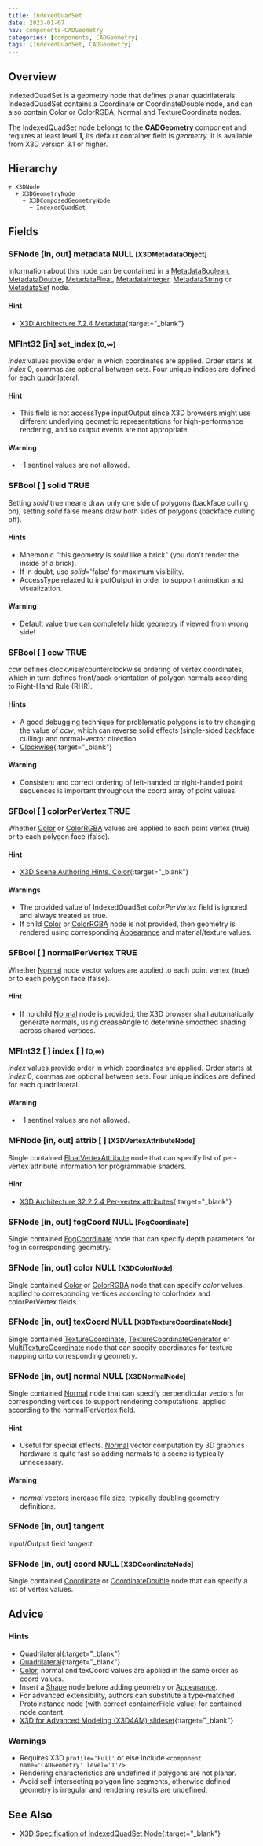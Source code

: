 ```yaml
---
title: IndexedQuadSet
date: 2023-01-07
nav: components-CADGeometry
categories: [components, CADGeometry]
tags: [IndexedQuadSet, CADGeometry]
---
```

<style>
.post h3 {
  word-spacing: 0.2em;
}
</style>

## Overview

IndexedQuadSet is a geometry node that defines planar quadrilaterals. IndexedQuadSet contains a Coordinate or CoordinateDouble node, and can also contain Color or ColorRGBA, Normal and TextureCoordinate nodes.

The IndexedQuadSet node belongs to the **CADGeometry** component and requires at least level **1,** its default container field is *geometry.* It is available from X3D version 3.1 or higher.

## Hierarchy

```
+ X3DNode
  + X3DGeometryNode
    + X3DComposedGeometryNode
      + IndexedQuadSet
```

## Fields

### SFNode [in, out] **metadata** NULL <small>[X3DMetadataObject]</small>

Information about this node can be contained in a [MetadataBoolean](/x_ite/components/core/metadataboolean/), [MetadataDouble](/x_ite/components/core/metadatadouble/), [MetadataFloat](/x_ite/components/core/metadatafloat/), [MetadataInteger](/x_ite/components/core/metadatainteger/), [MetadataString](/x_ite/components/core/metadatastring/) or [MetadataSet](/x_ite/components/core/metadataset/) node.

#### Hint

- [X3D Architecture 7.2.4 Metadata](https://www.web3d.org/specifications/X3Dv4/ISO-IEC19775-1v4-IS//Part01/components/core.html#Metadata){:target="_blank"}

### MFInt32 [in] **set_index** <small>[0,∞)</small>

*index* values provide order in which coordinates are applied. Order starts at *index* 0, commas are optional between sets. Four unique indices are defined for each quadrilateral.

#### Hint

- This field is not accessType inputOutput since X3D browsers might use different underlying geometric representations for high-performance rendering, and so output events are not appropriate.

#### Warning

- -1 sentinel values are not allowed.

### SFBool [ ] **solid** TRUE

Setting *solid* true means draw only one side of polygons (backface culling on), setting *solid* false means draw both sides of polygons (backface culling off).

#### Hints

- Mnemonic "this geometry is *solid* like a brick" (you don't render the inside of a brick).
- If in doubt, use *solid*='false' for maximum visibility.
- AccessType relaxed to inputOutput in order to support animation and visualization.

#### Warning

- Default value true can completely hide geometry if viewed from wrong side!

### SFBool [ ] **ccw** TRUE

*ccw* defines clockwise/counterclockwise ordering of vertex coordinates, which in turn defines front/back orientation of polygon normals according to Right-Hand Rule (RHR).

#### Hints

- A good debugging technique for problematic polygons is to try changing the value of *ccw*, which can reverse solid effects (single-sided backface culling) and normal-vector direction.
- [Clockwise](https://en.wikipedia.org/wiki/Clockwise){:target="_blank"}

#### Warning

- Consistent and correct ordering of left-handed or right-handed point sequences is important throughout the coord array of point values.

### SFBool [ ] **colorPerVertex** TRUE

Whether [Color](/x_ite/components/rendering/color/) or [ColorRGBA](/x_ite/components/rendering/colorrgba/) values are applied to each point vertex (true) or to each polygon face (false).

#### Hint

- [X3D Scene Authoring Hints, Color](https://www.web3d.org/x3d/content/examples/X3dSceneAuthoringHints.html#Color){:target="_blank"}

#### Warnings

- The provided value of IndexedQuadSet *colorPerVertex* field is ignored and always treated as true.
- If child [Color](/x_ite/components/rendering/color/) or [ColorRGBA](/x_ite/components/rendering/colorrgba/) node is not provided, then geometry is rendered using corresponding [Appearance](/x_ite/components/shape/appearance/) and material/texture values.

### SFBool [ ] **normalPerVertex** TRUE

Whether [Normal](/x_ite/components/rendering/normal/) node vector values are applied to each point vertex (true) or to each polygon face (false).

#### Hint

- If no child [Normal](/x_ite/components/rendering/normal/) node is provided, the X3D browser shall automatically generate normals, using creaseAngle to determine smoothed shading across shared vertices.

### MFInt32 [ ] **index** [ ] <small>[0,∞)</small>

*index* values provide order in which coordinates are applied. Order starts at *index* 0, commas are optional between sets. Four unique indices are defined for each quadrilateral.

#### Warning

- -1 sentinel values are not allowed.

### MFNode [in, out] **attrib** [ ] <small>[X3DVertexAttributeNode]</small>

Single contained [FloatVertexAttribute](/x_ite/components/shaders/floatvertexattribute/) node that can specify list of per-vertex attribute information for programmable shaders.

#### Hint

- [X3D Architecture 32.2.2.4 Per-vertex attributes](https://www.web3d.org/specifications/X3Dv4/ISO-IEC19775-1v4-IS//Part01/components/shaders.html#Pervertexattributes){:target="_blank"}

### SFNode [in, out] **fogCoord** NULL <small>[FogCoordinate]</small>

Single contained [FogCoordinate](/x_ite/components/environmentaleffects/fogcoordinate/) node that can specify depth parameters for fog in corresponding geometry.

### SFNode [in, out] **color** NULL <small>[X3DColorNode]</small>

Single contained [Color](/x_ite/components/rendering/color/) or [ColorRGBA](/x_ite/components/rendering/colorrgba/) node that can specify *color* values applied to corresponding vertices according to colorIndex and colorPerVertex fields.

### SFNode [in, out] **texCoord** NULL <small>[X3DTextureCoordinateNode]</small>

Single contained [TextureCoordinate](/x_ite/components/texturing/texturecoordinate/), [TextureCoordinateGenerator](/x_ite/components/texturing/texturecoordinategenerator/) or [MultiTextureCoordinate](/x_ite/components/texturing/multitexturecoordinate/) node that can specify coordinates for texture mapping onto corresponding geometry.

### SFNode [in, out] **normal** NULL <small>[X3DNormalNode]</small>

Single contained [Normal](/x_ite/components/rendering/normal/) node that can specify perpendicular vectors for corresponding vertices to support rendering computations, applied according to the normalPerVertex field.

#### Hint

- Useful for special effects. [Normal](/x_ite/components/rendering/normal/) vector computation by 3D graphics hardware is quite fast so adding normals to a scene is typically unnecessary.

#### Warning

- *normal* vectors increase file size, typically doubling geometry definitions.

### SFNode [in, out] **tangent**

Input/Output field *tangent*.

### SFNode [in, out] **coord** NULL <small>[X3DCoordinateNode]</small>

Single contained [Coordinate](/x_ite/components/rendering/coordinate/) or [CoordinateDouble](/x_ite/components/rendering/coordinatedouble/) node that can specify a list of vertex values.

## Advice

### Hints

- [Quadrilateral](https://en.wikipedia.org/wiki/Quadrilateral){:target="_blank"}
- [Quadrilateral](https://en.wikipedia.org/wiki/Quadrilateral){:target="_blank"}
- [Color](/x_ite/components/rendering/color/), normal and texCoord values are applied in the same order as coord values.
- Insert a [Shape](/x_ite/components/shape/shape/) node before adding geometry or [Appearance](/x_ite/components/shape/appearance/).
- For advanced extensibility, authors can substitute a type-matched ProtoInstance node (with correct containerField value) for contained node content.
- [X3D for Advanced Modeling (X3D4AM) slideset](https://x3dgraphics.com/slidesets/X3dForAdvancedModeling/ComputerAidedDesignInterchangeProfile.pdf){:target="_blank"}

### Warnings

- Requires X3D `profile='Full'` or else include `<component name='CADGeometry' level='1'/>`
- Rendering characteristics are undefined if polygons are not planar.
- Avoid self-intersecting polygon line segments, otherwise defined geometry is irregular and rendering results are undefined.

## See Also

- [X3D Specification of IndexedQuadSet Node](https://www.web3d.org/documents/specifications/19775-1/V4.0/Part01/components/CADGeometry.html#IndexedQuadSet){:target="_blank"}
